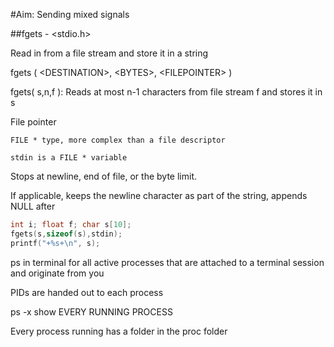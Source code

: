 #Aim: Sending mixed signals

##fgets - \<stdio.h\>

  Read in from a file stream and store it in a string
  
  fgets ( \<DESTINATION\>, \<BYTES\>, \<FILEPOINTER\> )
  
  fgets( s,n,f ): Reads at most n-1 characters from file stream f and stores it in s
  
  File pointer
  
    FILE * type, more complex than a file descriptor
    
    stdin is a FILE * variable
    
  Stops at newline, end of file, or the byte limit.
  
  If applicable, keeps the newline character as part of the string, appends NULL after
   
  
  ```c
  int i; float f; char s[10];
  fgets(s,sizeof(s),stdin);
  printf("+%s+\n", s);
  
  
  ```
  
  ps in terminal for all active processes that are attached to a terminal session and originate from you
  
  PIDs are handed out to each process
  
  ps -x show EVERY RUNNING PROCESS
  
  Every process running has a folder in the proc folder
  
  
